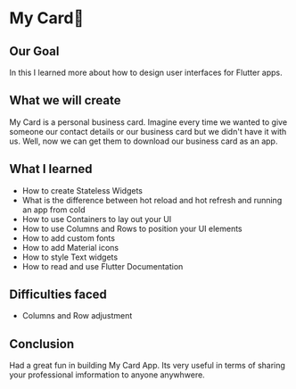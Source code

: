 # My Card📇

## Our Goal

In this I learned more about how to design user interfaces for Flutter apps.

## What we will create

My Card is a personal business card. Imagine every time we wanted to give someone our contact details or our business card but we didn't have it with us. Well, now we can get them to download our business card as an app.

## What I learned

* How to create Stateless Widgets
* What is the difference between hot reload and hot refresh and running an app from cold
* How to use Containers to lay out your UI
* How to use Columns and Rows to position your UI elements
* How to add custom fonts
* How to add Material icons
* How to style Text widgets
* How to read and use Flutter Documentation

## Difficulties faced

* Columns and Row adjustment

## Conclusion

Had a great fun in building My Card App. Its very useful in terms of sharing your professional imformation to anyone anywhwere.
